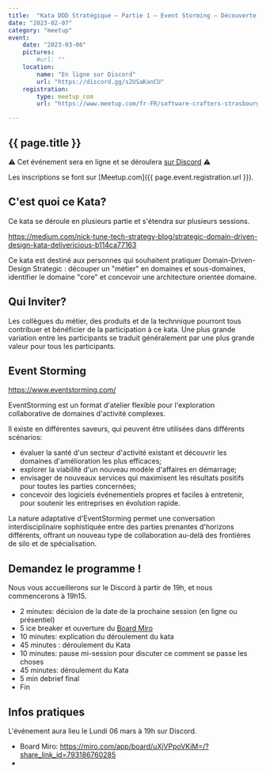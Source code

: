 ```yaml
---
title:  "Kata DDD Stratégique — Partie 1 — Event Storming — Découverte du domaine"
date: "2023-02-07"
category: "meetup"
event:
    date: "2023-03-06"
    pictures:
        #url: ""
    location:
        name: "En ligne sur Discord"
        url: "https://discord.gg/s2USaKanCU"
    registration:
        type: meetup_com
        url: "https://www.meetup.com/fr-FR/software-crafters-strasbourg/events/TODO/"

---
```


## {{ page.title }}

⚠️ Cet événement sera en ligne et se déroulera [sur Discord](https://discord.gg/s2USaKanCU) ⚠️


Les inscriptions se font sur [Meetup.com]({{ page.event.registration.url }}).

## C'est quoi ce Kata?

Ce kata se déroule en plusieurs partie et s'étendra sur plusieurs sessions.

https://medium.com/nick-tune-tech-strategy-blog/strategic-domain-driven-design-kata-delivericious-b114ca77163

Ce kata est destiné aux personnes qui souhaitent pratiquer Domain-Driven-Design Strategic : découper un "métier" en domaines et sous-domaines, identifier le domaine "core" et concevoir une architecture orientée domaine.

## Qui Inviter?

Les collègues du métier, des produits et de la technnique pourront tous contribuer et bénéficier de la participation à ce kata. Une plus grande variation entre les participants se traduit généralement par une plus grande valeur pour tous les participants.

## Event Storming

https://www.eventstorming.com/

EventStorming est un format d'atelier flexible pour l'exploration collaborative de domaines d'activité complexes. 

Il existe en différentes saveurs, qui peuvent être utilisées dans différents scénarios: 

- évaluer la santé d'un secteur d'activité existant et découvrir les domaines d'amélioration les plus efficaces; 
- explorer la viabilité d'un nouveau modèle d'affaires en démarrage;
- envisager de nouveaux services qui maximisent les résultats positifs pour toutes les parties concernées;
- concevoir des logiciels événementiels propres et faciles à entretenir, pour soutenir les entreprises en évolution rapide.

La nature adaptative d'EventStorming permet une conversation interdisciplinaire sophistiquée entre des parties prenantes d'horizons différents, offrant un nouveau type de collaboration au-delà des frontières de silo et de spécialisation.

## Demandez le programme !

Nous vous accueillerons sur le Discord à partir de 19h, et nous commencerons à 19h15.

- 2 minutes: décision de la date de la prochaine session (en ligne ou présentiel)
- 5 ice breaker et ouverture du [Board Miro](https://miro.com/app/board/uXjVPpoVKiM=/?share_link_id=793186760285)
- 10 minutes: explication du déroulement du kata
- 45 minutes : déroulement du Kata
- 10 minutes: pause mi-session pour discuter ce comment se passe les choses
- 45 minutes: déroulement du Kata
- 5 min debrief final
- Fin

## Infos pratiques

L'événement aura lieu le Lundi 06 mars à 19h sur Discord.

- Board Miro: https://miro.com/app/board/uXjVPpoVKiM=/?share_link_id=793186760285
- 
